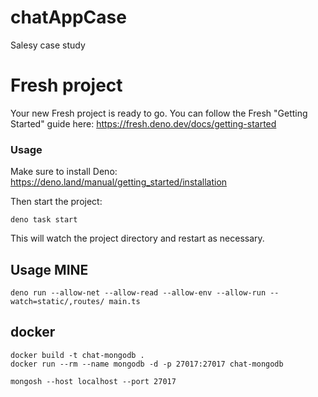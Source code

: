 # chatAppCase
Salesy case study

# Fresh project

Your new Fresh project is ready to go. You can follow the Fresh "Getting
Started" guide here: https://fresh.deno.dev/docs/getting-started

### Usage

Make sure to install Deno: https://deno.land/manual/getting_started/installation

Then start the project:

```
deno task start
```

This will watch the project directory and restart as necessary.

## Usage MINE
```
deno run --allow-net --allow-read --allow-env --allow-run --watch=static/,routes/ main.ts
```
## docker

```
docker build -t chat-mongodb .
docker run --rm --name mongodb -d -p 27017:27017 chat-mongodb
```

```
mongosh --host localhost --port 27017
```